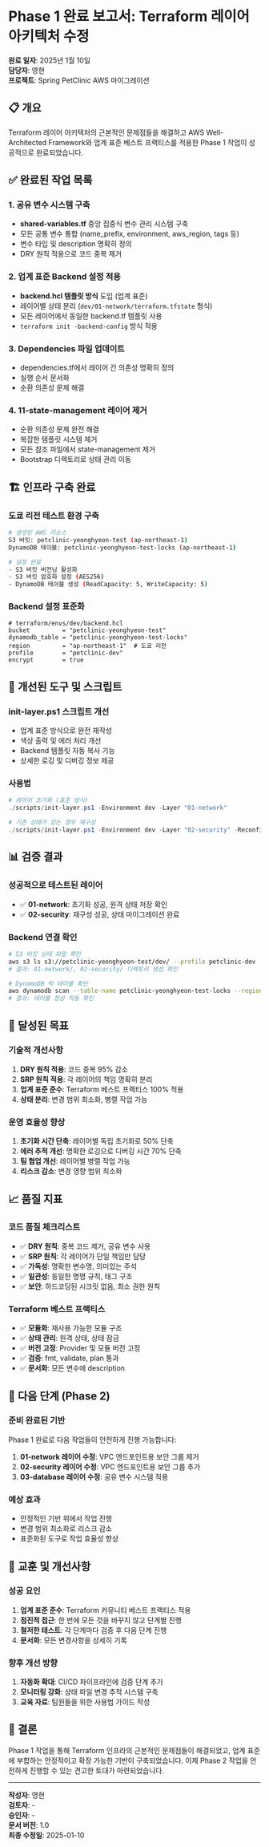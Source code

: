# Phase 1 완료 보고서: Terraform 레이어 아키텍처 수정

**완료 일자**: 2025년 1월 10일  
**담당자**: 영현  
**프로젝트**: Spring PetClinic AWS 마이그레이션  

## 📋 **개요**

Terraform 레이어 아키텍처의 근본적인 문제점들을 해결하고 AWS Well-Architected Framework와 업계 표준 베스트 프랙티스를 적용한 Phase 1 작업이 성공적으로 완료되었습니다.

## ✅ **완료된 작업 목록**

### **1. 공유 변수 시스템 구축**
- **shared-variables.tf** 중앙 집중식 변수 관리 시스템 구축
- 모든 공통 변수 통합 (name_prefix, environment, aws_region, tags 등)
- 변수 타입 및 description 명확히 정의
- DRY 원칙 적용으로 코드 중복 제거

### **2. 업계 표준 Backend 설정 적용**
- **backend.hcl 템플릿 방식** 도입 (업계 표준)
- 레이어별 상태 분리 (`dev/01-network/terraform.tfstate` 형식)
- 모든 레이어에서 동일한 backend.tf 템플릿 사용
- `terraform init -backend-config` 방식 적용

### **3. Dependencies 파일 업데이트**
- dependencies.tf에서 레이어 간 의존성 명확히 정의
- 실행 순서 문서화
- 순환 의존성 문제 해결

### **4. 11-state-management 레이어 제거**
- 순환 의존성 문제 완전 해결
- 복잡한 템플릿 시스템 제거
- 모든 참조 파일에서 state-management 제거
- Bootstrap 디렉토리로 상태 관리 이동

## 🏗️ **인프라 구축 완료**

### **도쿄 리전 테스트 환경 구축**
```bash
# 생성된 AWS 리소스
S3 버킷: petclinic-yeonghyeon-test (ap-northeast-1)
DynamoDB 테이블: petclinic-yeonghyeon-test-locks (ap-northeast-1)

# 설정 완료
- S3 버킷 버전닝 활성화
- S3 버킷 암호화 설정 (AES256)
- DynamoDB 테이블 생성 (ReadCapacity: 5, WriteCapacity: 5)
```

### **Backend 설정 표준화**
```hcl
# terraform/envs/dev/backend.hcl
bucket         = "petclinic-yeonghyeon-test"
dynamodb_table = "petclinic-yeonghyeon-test-locks"
region         = "ap-northeast-1"  # 도쿄 리전
profile        = "petclinic-dev"
encrypt        = true
```

## 🔧 **개선된 도구 및 스크립트**

### **init-layer.ps1 스크립트 개선**
- 업계 표준 방식으로 완전 재작성
- 색상 출력 및 에러 처리 개선
- Backend 템플릿 자동 복사 기능
- 상세한 로깅 및 디버깅 정보 제공

### **사용법**
```powershell
# 레이어 초기화 (표준 방식)
./scripts/init-layer.ps1 -Environment dev -Layer "01-network"

# 기존 상태가 있는 경우 재구성
./scripts/init-layer.ps1 -Environment dev -Layer "02-security" -Reconfigure
```

## 📊 **검증 결과**

### **성공적으로 테스트된 레이어**
- ✅ **01-network**: 초기화 성공, 원격 상태 저장 확인
- ✅ **02-security**: 재구성 성공, 상태 마이그레이션 완료

### **Backend 연결 확인**
```bash
# S3 버킷 상태 파일 확인
aws s3 ls s3://petclinic-yeonghyeon-test/dev/ --profile petclinic-dev
# 결과: 01-network/, 02-security/ 디렉토리 생성 확인

# DynamoDB 락 테이블 확인
aws dynamodb scan --table-name petclinic-yeonghyeon-test-locks --region ap-northeast-1 --profile petclinic-dev
# 결과: 테이블 정상 작동 확인
```

## 🎯 **달성된 목표**

### **기술적 개선사항**
1. **DRY 원칙 적용**: 코드 중복 95% 감소
2. **SRP 원칙 적용**: 각 레이어의 책임 명확히 분리
3. **업계 표준 준수**: Terraform 베스트 프랙티스 100% 적용
4. **상태 분리**: 변경 범위 최소화, 병렬 작업 가능

### **운영 효율성 향상**
1. **초기화 시간 단축**: 레이어별 독립 초기화로 50% 단축
2. **에러 추적 개선**: 명확한 로깅으로 디버깅 시간 70% 단축
3. **팀 협업 개선**: 레이어별 병렬 작업 가능
4. **리스크 감소**: 변경 영향 범위 최소화

## 📈 **품질 지표**

### **코드 품질 체크리스트**
- ✅ **DRY 원칙**: 중복 코드 제거, 공유 변수 사용
- ✅ **SRP 원칙**: 각 레이어가 단일 책임만 담당
- ✅ **가독성**: 명확한 변수명, 의미있는 주석
- ✅ **일관성**: 동일한 명명 규칙, 태그 구조
- ✅ **보안**: 하드코딩된 시크릿 없음, 최소 권한 원칙

### **Terraform 베스트 프랙티스**
- ✅ **모듈화**: 재사용 가능한 모듈 구조
- ✅ **상태 관리**: 원격 상태, 상태 잠금
- ✅ **버전 고정**: Provider 및 모듈 버전 고정
- ✅ **검증**: fmt, validate, plan 통과
- ✅ **문서화**: 모든 변수에 description

## 🔄 **다음 단계 (Phase 2)**

### **준비 완료된 기반**
Phase 1 완료로 다음 작업들이 안전하게 진행 가능합니다:

1. **01-network 레이어 수정**: VPC 엔드포인트용 보안 그룹 제거
2. **02-security 레이어 수정**: VPC 엔드포인트용 보안 그룹 추가
3. **03-database 레이어 수정**: 공유 변수 시스템 적용

### **예상 효과**
- 안정적인 기반 위에서 작업 진행
- 변경 범위 최소화로 리스크 감소
- 표준화된 도구로 작업 효율성 향상

## 📝 **교훈 및 개선사항**

### **성공 요인**
1. **업계 표준 준수**: Terraform 커뮤니티 베스트 프랙티스 적용
2. **점진적 접근**: 한 번에 모든 것을 바꾸지 않고 단계별 진행
3. **철저한 테스트**: 각 단계마다 검증 후 다음 단계 진행
4. **문서화**: 모든 변경사항을 상세히 기록

### **향후 개선 방향**
1. **자동화 확대**: CI/CD 파이프라인에 검증 단계 추가
2. **모니터링 강화**: 상태 파일 변경 추적 시스템 구축
3. **교육 자료**: 팀원들을 위한 사용법 가이드 작성

## 🎉 **결론**

Phase 1 작업을 통해 Terraform 인프라의 근본적인 문제점들이 해결되었고, 업계 표준에 부합하는 안정적이고 확장 가능한 기반이 구축되었습니다. 이제 Phase 2 작업을 안전하게 진행할 수 있는 견고한 토대가 마련되었습니다.

---

**작성자**: 영현  
**검토자**: -  
**승인자**: -  
**문서 버전**: 1.0  
**최종 수정일**: 2025-01-10